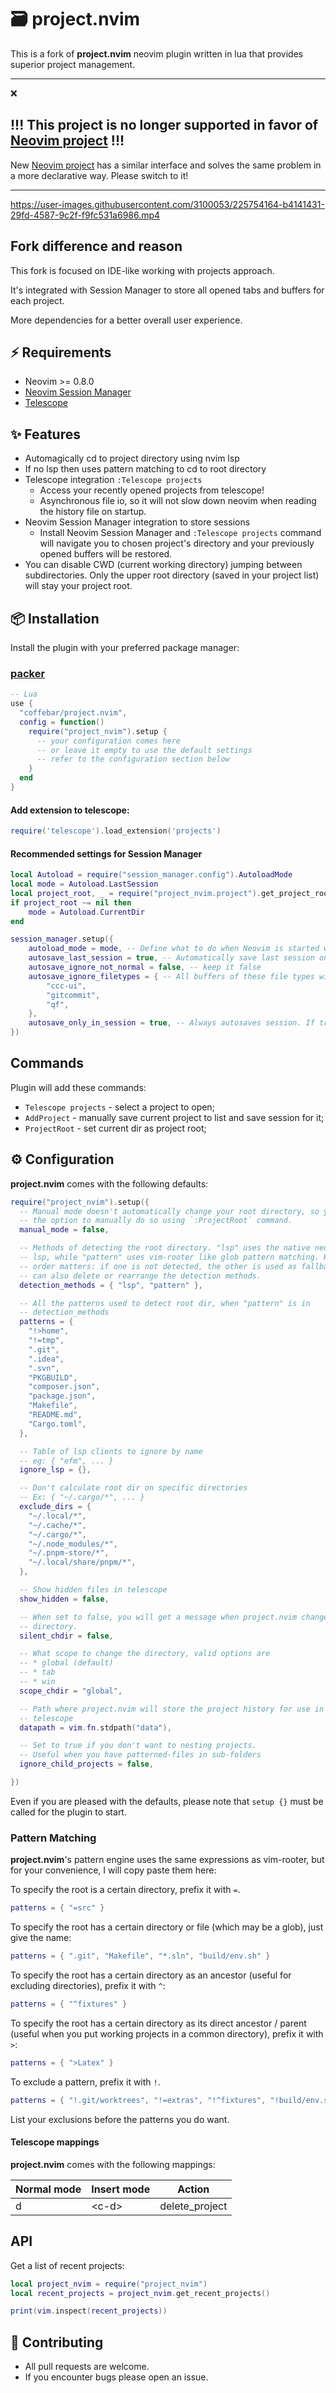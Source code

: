 # 🗃️ project.nvim

This is a fork of
**project.nvim** neovim plugin written in lua that provides
superior project management.

---

❌

## !!! This project is no longer supported in favor of [Neovim project](https://github.com/coffebar/neovim-project) !!!

New [Neovim project](https://github.com/coffebar/neovim-project) has a similar interface and solves the same problem in a more declarative way. Please switch to it!

---

https://user-images.githubusercontent.com/3100053/225754164-b4141431-29fd-4587-9c2f-f9fc531a6986.mp4


## Fork difference and reason

This fork is focused on IDE-like working with projects approach.

It's integrated with Session Manager to store all opened tabs and buffers for each project.

More dependencies for a better overall user experience.

## ⚡ Requirements

- Neovim >= 0.8.0
- [Neovim Session Manager](https://github.com/Shatur/neovim-session-manager)
- [Telescope](https://github.com/nvim-telescope/telescope.nvim)

## ✨ Features

- Automagically cd to project directory using nvim lsp
- If no lsp then uses pattern matching to cd to root directory
- Telescope integration `:Telescope projects`
  - Access your recently opened projects from telescope!
  - Asynchronous file io, so it will not slow down neovim when reading the history
    file on startup.
- Neovim Session Manager integration to store sessions
  - Install Neovim Session Manager and `:Telescope projects` command will navigate you to chosen project's directory and your previously opened buffers will be restored.
- You can disable CWD (current working directory) jumping between subdirectories. Only the upper root directory (saved in your project list) will stay your project root.

## 📦 Installation

Install the plugin with your preferred package manager:

### [packer](https://github.com/wbthomason/packer.nvim)

```lua
-- Lua
use {
  "coffebar/project.nvim",
  config = function()
    require("project_nvim").setup {
      -- your configuration comes here
      -- or leave it empty to use the default settings
      -- refer to the configuration section below
    }
  end
}
```

#### Add extension to telescope:

```lua
require('telescope').load_extension('projects')
```

#### Recommended settings for Session Manager

```lua
local Autoload = require("session_manager.config").AutoloadMode
local mode = Autoload.LastSession
local project_root, _ = require("project_nvim.project").get_project_root()
if project_root ~= nil then
	mode = Autoload.CurrentDir
end

session_manager.setup({
	autoload_mode = mode, -- Define what to do when Neovim is started without arguments.
	autosave_last_session = true, -- Automatically save last session on exit and on session switch.
	autosave_ignore_not_normal = false, -- keep it false
	autosave_ignore_filetypes = { -- All buffers of these file types will be closed before the session is saved.
		"ccc-ui",
		"gitcommit",
		"qf",
	},
	autosave_only_in_session = true, -- Always autosaves session. If true, only autosaves after a session is active.
})
```

## Commands

Plugin will add these commands:

- `Telescope projects` - select a project to open;
- `AddProject` - manually save current project to list and save session for it;
- `ProjectRoot` - set current dir as project root;

## ⚙️ Configuration

**project.nvim** comes with the following defaults:

```lua
require("project_nvim").setup({
  -- Manual mode doesn't automatically change your root directory, so you have
  -- the option to manually do so using `:ProjectRoot` command.
  manual_mode = false,

  -- Methods of detecting the root directory. "lsp" uses the native neovim
  -- lsp, while "pattern" uses vim-rooter like glob pattern matching. Here
  -- order matters: if one is not detected, the other is used as fallback. You
  -- can also delete or rearrange the detection methods.
  detection_methods = { "lsp", "pattern" },

  -- All the patterns used to detect root dir, when "pattern" is in
  -- detection_methods
  patterns = { 
    "!>home",
    "!=tmp",
    ".git",
    ".idea",
    ".svn",
    "PKGBUILD",
    "composer.json",
    "package.json",
    "Makefile",
    "README.md",
    "Cargo.toml",
  },

  -- Table of lsp clients to ignore by name
  -- eg: { "efm", ... }
  ignore_lsp = {},

  -- Don't calculate root dir on specific directories
  -- Ex: { "~/.cargo/*", ... }
  exclude_dirs = {
    "~/.local/*",
    "~/.cache/*",
    "~/.cargo/*",
    "~/.node_modules/*",
    "~/.pnpm-store/*",
    "~/.local/share/pnpm/*",
  },

  -- Show hidden files in telescope
  show_hidden = false,

  -- When set to false, you will get a message when project.nvim changes your
  -- directory.
  silent_chdir = false,

  -- What scope to change the directory, valid options are
  -- * global (default)
  -- * tab
  -- * win
  scope_chdir = "global",

  -- Path where project.nvim will store the project history for use in
  -- telescope
  datapath = vim.fn.stdpath("data"),

  -- Set to true if you don't want to nesting projects.
  -- Useful when you have patterned-files in sub-folders
  ignore_child_projects = false,

})
```

Even if you are pleased with the defaults, please note that `setup {}` must be
called for the plugin to start.

### Pattern Matching

**project.nvim**'s pattern engine uses the same expressions as vim-rooter, but
for your convenience, I will copy paste them here:

To specify the root is a certain directory, prefix it with `=`.

```lua
patterns = { "=src" }
```

To specify the root has a certain directory or file (which may be a glob), just
give the name:

```lua
patterns = { ".git", "Makefile", "*.sln", "build/env.sh" }
```

To specify the root has a certain directory as an ancestor (useful for
excluding directories), prefix it with `^`:

```lua
patterns = { "^fixtures" }
```

To specify the root has a certain directory as its direct ancestor / parent
(useful when you put working projects in a common directory), prefix it with
`>`:

```lua
patterns = { ">Latex" }
```

To exclude a pattern, prefix it with `!`.

```lua
patterns = { "!.git/worktrees", "!=extras", "!^fixtures", "!build/env.sh" }
```

List your exclusions before the patterns you do want.


#### Telescope mappings

**project.nvim** comes with the following mappings:

| Normal mode | Insert mode | Action                     |
| ----------- | ----------- | -------------------------- |
| d           | \<c-d\>     | delete\_project            |

## API

Get a list of recent projects:

```lua
local project_nvim = require("project_nvim")
local recent_projects = project_nvim.get_recent_projects()

print(vim.inspect(recent_projects))
```

## 🤝 Contributing

- All pull requests are welcome.
- If you encounter bugs please open an issue.
